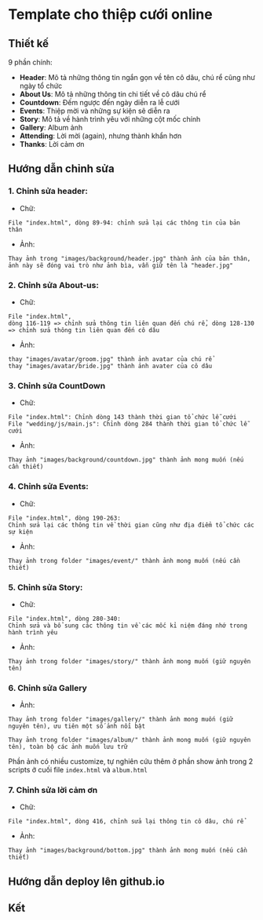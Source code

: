 # Template cho thiệp cưới online

## Thiết kế
9 phần chính:
- **Header**: Mô tả những thông tin ngắn gọn về tên cô dâu, chú rể cũng như ngày tổ chức
- **About Us**: Mô tả những thông tin chi tiết về cô dâu chú rể
- **Countdown**: Đếm ngược đến ngày diễn ra lễ cưới
- **Events**: Thiệp mời và những sự kiện sẽ diễn ra
- **Story**: Mô tả về hành trình yêu với những cột mốc chính
- **Gallery**: Album ảnh
- **Attending**: Lời mời (again), nhưng thành khẩn hơn
- **Thanks**: Lời cảm ơn

## Hướng dẫn chỉnh sửa

### 1. Chỉnh sửa header: 
- Chữ: 
```
File "index.html", dòng 89-94: chỉnh sửa lại các thông tin của bản thân
```
- Ảnh:
```
Thay ảnh trong "images/background/header.jpg" thành ảnh của bản thân, ảnh này sẽ đóng vai trò như ảnh bìa, vẫn giữ tên là "header.jpg"
```

### 2. Chỉnh sửa About-us:
- Chữ:
```
File "index.html", 
dòng 116-119 => chỉnh sửa thông tin liên quan đến chú rể, dòng 128-130 => chỉnh sửa thông tin liên quan đến cô dâu
```
- Ảnh:
```
thay "images/avatar/groom.jpg" thành ảnh avatar của chú rể
thay "images/avatar/bride.jpg" thành ảnh avater của cô dâu
```

### 3. Chỉnh sửa CountDown
- Chữ:
```
File "index.html": Chỉnh dòng 143 thành thời gian tổ chức lễ cưới
File "wedding/js/main.js": Chỉnh dòng 284 thành thời gian tổ chức lễ cưới
```
- Ảnh:
```
Thay ảnh "images/background/countdown.jpg" thành ảnh mong muốn (nếu cần thiết)
```

### 4. Chỉnh sửa Events:
- Chữ:
```
File "index.html", dòng 190-263:
Chỉnh sửa lại các thông tin về thời gian cũng như địa điểm tổ chức các sự kiện
```
- Ảnh:
```
Thay ảnh trong folder "images/event/" thành ảnh mong muốn (nếu cần thiết)
```

### 5. Chỉnh sửa Story:
- Chữ: 
```
File "index.html", dòng 280-340:
Chỉnh sửa và bổ sung các thông tin về các mốc kỉ niệm đáng nhớ trong hành trình yêu
```
- Ảnh:
```
Thay ảnh trong folder "images/story/" thành ảnh mong muốn (giữ nguyên tên)
```

### 6. Chỉnh sửa Gallery
- Ảnh:
```
Thay ảnh trong folder "images/gallery/" thành ảnh mong muốn (giữ nguyên tên), ưu tiên một số ảnh nổi bật

Thay ảnh trong folder "images/album/" thành ảnh mong muốn (giữ nguyên tên), toàn bộ các ảnh muốn lưu trữ
```

Phần ảnh có nhiều customize, tự nghiên cứu thêm ở phần show ảnh trong 2 scripts ở cuối file `index.html` và `album.html`

### 7. Chỉnh sửa lời cảm ơn
- Chữ:
```
File "index.html", dòng 416, chỉnh sửa lại thông tin cô dâu, chú rể
```
- Ảnh:
```
Thay ảnh "images/background/bottom.jpg" thành ảnh mong muốn (nếu cần thiết)
```

## Hướng dẫn deploy lên github.io 


## Kết
